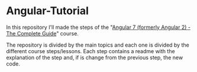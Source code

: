 # Angular-Tutorial
In this repository I'll made the steps of the "[Angular 7 (formerly Angular 2) - The Complete Guide](https://www.udemy.com/the-complete-guide-to-angular-2/)" course.

The repository is divided by the main topics and each one is divided by the different course steps/lessons. Each step contains a readme with the explanation of the step and, if is change from the previous step, the new code.
